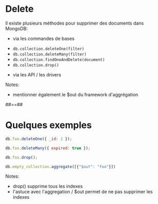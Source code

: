 <!-- .slide -->
# Delete

Il existe plusieurs méthodes pour supprimer des documents dans MongoDB:

* via les commandes de bases
<!-- .element: class="list-fragment" -->
  * `db.collection.deleteOne(filter)`
  * `db.collection.deleteMany(filter)`
  * `db.collection.findOneAndDelete(document)`
  * `db.collection.drop()`
  <!-- .element: class="list-fragment" -->

* via les API / les drivers
<!-- .element: class="list-fragment" -->

Notes:
- mentionner également le $out du framework d'aggrégation

##==##
<!-- .slide: class="with-code"-->
# Quelques exemples

```javascript
db.foo.deleteOne({ _id: 1 });
```

```javascript
db.foo.deleteMany({ expired: true });
```

```javascript
db.foo.drop();
```

```javascript
db.empty_collection.aggregate([{"$out": "foo"}])
```

Notes:
- drop() supprime tous les indexes
- l'astuce avec l'aggregation / $out permet de ne pas supprimer les indexes